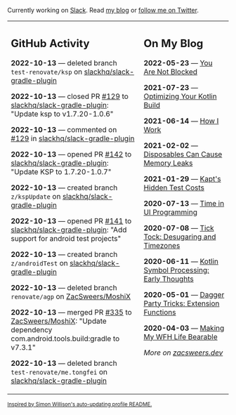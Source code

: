 Currently working on [Slack](https://slack.com/). Read [my blog](https://zacsweers.dev/) or [follow me on Twitter](https://twitter.com/ZacSweers).

<table><tr><td valign="top" width="60%">

## GitHub Activity
<!-- githubActivity starts -->
**2022-10-13** — deleted branch `test-renovate/ksp` on [slackhq/slack-gradle-plugin](https://github.com/slackhq/slack-gradle-plugin)

**2022-10-13** — closed PR [#129](https://github.com/slackhq/slack-gradle-plugin/pull/129) to [slackhq/slack-gradle-plugin](https://github.com/slackhq/slack-gradle-plugin): "Update ksp to v1.7.20-1.0.6"

**2022-10-13** — commented on [#129](https://github.com/slackhq/slack-gradle-plugin/pull/129#issuecomment-1278430544) in [slackhq/slack-gradle-plugin](https://github.com/slackhq/slack-gradle-plugin)

**2022-10-13** — opened PR [#142](https://github.com/slackhq/slack-gradle-plugin/pull/142) to [slackhq/slack-gradle-plugin](https://github.com/slackhq/slack-gradle-plugin): "Update KSP to 1.7.20-1.0.7"

**2022-10-13** — created branch `z/kspUpdate` on [slackhq/slack-gradle-plugin](https://github.com/slackhq/slack-gradle-plugin)

**2022-10-13** — opened PR [#141](https://github.com/slackhq/slack-gradle-plugin/pull/141) to [slackhq/slack-gradle-plugin](https://github.com/slackhq/slack-gradle-plugin): "Add support for android test projects"

**2022-10-13** — created branch `z/androidTest` on [slackhq/slack-gradle-plugin](https://github.com/slackhq/slack-gradle-plugin)

**2022-10-13** — deleted branch `renovate/agp` on [ZacSweers/MoshiX](https://github.com/ZacSweers/MoshiX)

**2022-10-13** — merged PR [#335](https://github.com/ZacSweers/MoshiX/pull/335) to [ZacSweers/MoshiX](https://github.com/ZacSweers/MoshiX): "Update dependency com.android.tools.build:gradle to v7.3.1"

**2022-10-13** — deleted branch `test-renovate/me.tongfei` on [slackhq/slack-gradle-plugin](https://github.com/slackhq/slack-gradle-plugin)
<!-- githubActivity ends -->
</td><td valign="top" width="40%">

## On My Blog
<!-- blog starts -->
**2022-05-23** — [You Are Not Blocked](https://www.zacsweers.dev/you-are-not-blocked/)

**2021-07-23** — [Optimizing Your Kotlin Build](https://www.zacsweers.dev/optimizing-your-kotlin-build/)

**2021-06-14** — [How I Work](https://www.zacsweers.dev/how-i-work/)

**2021-02-02** — [Disposables Can Cause Memory Leaks](https://www.zacsweers.dev/disposables-can-cause-memory-leaks/)

**2021-01-29** — [Kapt's Hidden Test Costs](https://www.zacsweers.dev/kapts-hidden-test-costs/)

**2020-07-13** — [Time in UI Programming](https://www.zacsweers.dev/time-in-ui/)

**2020-07-08** — [Tick Tock: Desugaring and Timezones](https://www.zacsweers.dev/ticktock-desugaring-timezones/)

**2020-06-11** — [Kotlin Symbol Processing: Early Thoughts](https://www.zacsweers.dev/kotlin-symbol-processor-early-thoughts/)

**2020-05-01** — [Dagger Party Tricks: Extension Functions](https://www.zacsweers.dev/dagger-party-tricks-extension-functions/)

**2020-04-03** — [Making My WFH Life Bearable](https://www.zacsweers.dev/making-wfh-life-bearable/)
<!-- blog ends -->
_More on [zacsweers.dev](https://zacsweers.dev/)_
</td></tr></table>

<sub><a href="https://simonwillison.net/2020/Jul/10/self-updating-profile-readme/">Inspired by Simon Willison's auto-updating profile README.</a></sub>